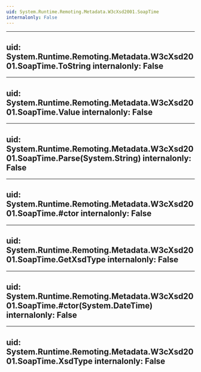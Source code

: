 ```yaml
---
uid: System.Runtime.Remoting.Metadata.W3cXsd2001.SoapTime
internalonly: False
---
```


---
uid: System.Runtime.Remoting.Metadata.W3cXsd2001.SoapTime.ToString
internalonly: False
---

---
uid: System.Runtime.Remoting.Metadata.W3cXsd2001.SoapTime.Value
internalonly: False
---

---
uid: System.Runtime.Remoting.Metadata.W3cXsd2001.SoapTime.Parse(System.String)
internalonly: False
---

---
uid: System.Runtime.Remoting.Metadata.W3cXsd2001.SoapTime.#ctor
internalonly: False
---

---
uid: System.Runtime.Remoting.Metadata.W3cXsd2001.SoapTime.GetXsdType
internalonly: False
---

---
uid: System.Runtime.Remoting.Metadata.W3cXsd2001.SoapTime.#ctor(System.DateTime)
internalonly: False
---

---
uid: System.Runtime.Remoting.Metadata.W3cXsd2001.SoapTime.XsdType
internalonly: False
---
